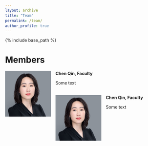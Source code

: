 ```yaml
---
layout: archive
title: "Team"
permalink: /team/
author_profile: true
---
```


{% include base_path %}

Members
======
<img align="left" width="150" src="/images/chen.png" style="margin-right: 15px" /> 

**Chen Qin, Faculty**

Some text <br />
<br />

<img align="left" width="150" src="/images/chen.png" style="margin-right: 15px" /> 

**Chen Qin, Faculty**

Some text


